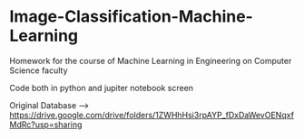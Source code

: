 # Image-Classification-Machine-Learning
Homework for the course of Machine Learning in Engineering on Computer Science faculty

Code both in python and jupiter notebook screen


Original Database  -->  https://drive.google.com/drive/folders/1ZWHhHsi3rpAYP_fDxDaWevOENqxfMdRc?usp=sharing
